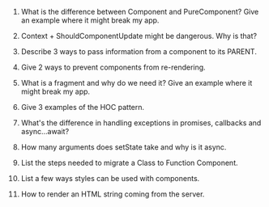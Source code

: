 1. What is the difference between Component and PureComponent? Give
an example where it might break my app.

2. Context + ShouldComponentUpdate might be dangerous. Why is that?

3. Describe 3 ways to pass information from a component to its PARENT.

4. Give 2 ways to prevent components from re-rendering.

5. What is a fragment and why do we need it? Give an example where it might
break my app.

6. Give 3 examples of the HOC pattern.

7. What's the difference in handling exceptions in promises, callbacks
and async…await?

8. How many arguments does setState take and why is it async.

9. List the steps needed to migrate a Class to Function Component.

10. List a few ways styles can be used with components.

11. How to render an HTML string coming from the server.